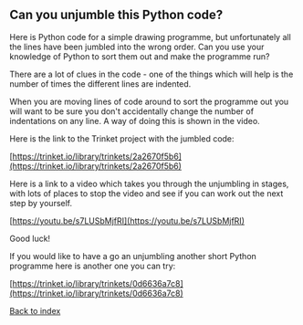 ## Can you unjumble this Python code?

Here is Python code for a simple drawing programme, but unfortunately all the lines have been jumbled into the wrong order. Can you use your knowledge of Python to sort them out and make the programme run?

There are a lot of clues in the code - one of the things which will help is the number of times the different lines are indented.

When you are moving lines of code around to sort the programme out you will want to be sure you don't accidentally change the number of indentations on any line. A way of doing this is shown in the video.

Here is the link to the Trinket project with the jumbled code:

[https://trinket.io/library/trinkets/2a2670f5b6](https://trinket.io/library/trinkets/2a2670f5b6)

Here is a link to a video which takes you through the unjumbling in stages, with lots of places to stop the video and see if you can work out the next step by yourself.

[https://youtu.be/s7LUSbMjfRI](https://youtu.be/s7LUSbMjfRI)


Good luck!

If you would like to have a go an unjumbling another short Python programme here is another one you can try:

[https://trinket.io/library/trinkets/0d6636a7c8](https://trinket.io/library/trinkets/0d6636a7c8)


[Back to index](README.md)

